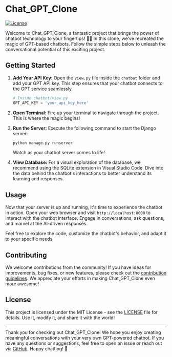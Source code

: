 # Chat_GPT_Clone

[![License](https://img.shields.io/badge/license-MIT-blue.svg)](LICENSE)

Welcome to Chat_GPT_Clone, a fantastic project that brings the power of chatbot technology to your fingertips! 🤖✨ In this clone, we've recreated the magic of GPT-based chatbots. Follow the simple steps below to unleash the conversational potential of this exciting project.

## Getting Started

1. **Add Your API Key:**
   Open the `view.py` file inside the `chatbot` folder and add your GPT API key. This step ensures that your chatbot connects to the GPT service seamlessly.

   ```python
   # Inside chatbot/view.py
   GPT_API_KEY = 'your_api_key_here'
   ```

2. **Open Terminal:**
   Fire up your terminal to navigate through the project. This is where the magic begins!

3. **Run the Server:**
   Execute the following command to start the Django server:

   ```bash
   python manage.py runserver
   ```

   Watch as your chatbot server comes to life!

4. **View Database:**
   For a visual exploration of the database, we recommend using the SQLite extension in Visual Studio Code. Dive into the data behind the chatbot's interactions to better understand its learning and responses.

## Usage

Now that your server is up and running, it's time to experience the chatbot in action. Open your web browser and visit `http://localhost:8000` to interact with the chatbot interface. Engage in conversations, ask questions, and marvel at the AI-driven responses.

Feel free to explore the code, customize the chatbot's behavior, and adapt it to your specific needs.

## Contributing

We welcome contributions from the community! If you have ideas for improvements, bug fixes, or new features, please check out the [contribution guidelines](CONTRIBUTING.md). We appreciate your efforts in making Chat_GPT_Clone even more awesome!

## License

This project is licensed under the MIT License - see the [LICENSE](LICENSE) file for details. Use it, modify it, and share it with the world!

---

Thank you for checking out Chat_GPT_Clone! We hope you enjoy creating meaningful conversations with your very own GPT-powered chatbot. If you have any questions or suggestions, feel free to open an issue or reach out via [GitHub](https://github.com/aaditya7788/chat_gpt_clone). Happy chatting! 🚀
